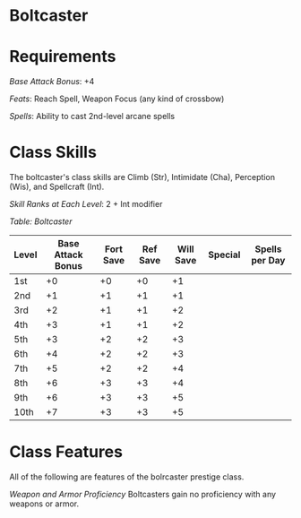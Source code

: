 Boltcaster
==========

Requirements
============

*Base Attack Bonus*: +4

*Feats*:  Reach Spell, Weapon Focus (any kind of crossbow)

*Spells*:  Ability to cast 2nd-level arcane spells

Class Skills
============

The boltcaster's class skills are Climb (Str), Intimidate (Cha), Perception (Wis), and Spellcraft (Int).

*Skill Ranks at Each Level*: 2 + Int modifier

*Table:  Boltcaster*

Level | Base Attack Bonus | Fort Save | Ref Save | Will Save | Special | Spells per Day
------|-------------------|-----------|----------|-----------|---------|---------------
1st | +0 | +0 | +0 | +1 | |
2nd | +1 | +1 | +1 | +1 | |
3rd | +2 | +1 | +1 | +2 | |
4th | +3 | +1 | +1 | +2 | |
5th | +3 | +2 | +2 | +3 | |
6th | +4 | +2 | +2 | +3 | |
7th | +5 | +2 | +2 | +4 | |
8th | +6 | +3 | +3 | +4 | |
9th | +6 | +3 | +3 | +5 | |
10th| +7 | +3 | +3 | +5 | |

Class Features
==============

All of the following are features of the bolrcaster prestige class.

*Weapon and Armor Proficiency* Boltcasters gain no proficiency with any weapons or armor.

